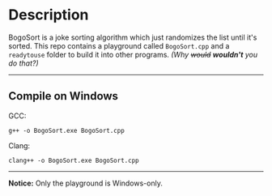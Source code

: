 # Description

BogoSort is a joke sorting algorithm which just randomizes the list until it's sorted.
This repo contains a playground called ```BogoSort.cpp``` and a ```readytouse``` folder to build it into other programs.
*(Why ~~would~~ **wouldn't** you do that?)*

---

## Compile on Windows

GCC:

```
g++ -o BogoSort.exe BogoSort.cpp
```

Clang:

```
clang++ -o BogoSort.exe BogoSort.cpp
```

---

**Notice:** Only the playground is Windows-only.

